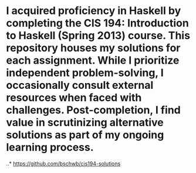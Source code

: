 # I acquired proficiency in Haskell by completing the CIS 194: Introduction to Haskell (Spring 2013) course. This repository houses my solutions for each assignment. While I prioritize independent problem-solving, I occasionally consult external resources when faced with challenges. Post-completion, I find value in scrutinizing alternative solutions as part of my ongoing learning process.

..* https://github.com/bschwb/cis194-solutions

